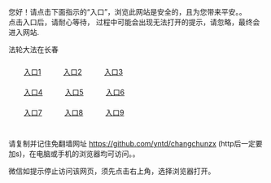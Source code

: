 您好！请点击下面指示的“入口”，浏览此网站是安全的，且为您带来平安。。 <br/>
点击入口后，请耐心等待， 过程中可能会出现无法打开的提示，请忽略，最终会进入网站. </br>

法轮大法在长春<br/>
<div style="padding:10px"><a style="margin:20px" target="_blank" href="https://dz1y2mudp5hu7.cloudfront.net/2Qpsp?wqrqujiw" id="ccLink1" rel="nofollow">入口1</a> <a target="_blank" style="margin:20px" href="https://d2rfct4drvwg2l.cloudfront.net/2Qpsp?yembeyl" id="ccLink2" rel="nofollow">入口2</a> <a style="margin:20px" target="_blank" href="https://dvhl3htnk5q4n.cloudfront.net/2Qpsp?oscwqt" id="ccLink3" rel="nofollow">入口3</a></div>

<div style="padding:10px" ><a style="margin:20px" target="_blank" href="https://dz1y2mudp5hu7.cloudfront.net/2Qpsp?wqrqujiw" id="ccLink4" rel="nofollow">入口4</a> <a style="margin:20px" href="https://d2rfct4drvwg2l.cloudfront.net/2Qpsp?yembeyl" target="_blank" id="ccLink5" rel="nofollow">入口5</a> <a style="margin:20px" href="https://dvhl3htnk5q4n.cloudfront.net/2Qpsp?oscwqt" target="_blank" id="ccLink6" rel="nofollow">入口6</a></div>

<div style="padding:10px"><a style="margin:20px" target="_blank" href="https://dz1y2mudp5hu7.cloudfront.net/2Qpsp?wqrqujiw" id="ccLink7" rel="nofollow">入口7</a> <a style="margin:20px" href="https://d2rfct4drvwg2l.cloudfront.net/2Qpsp?yembeyl" target="_blank" id="ccLink8" rel="nofollow">入口8</a> <a style="margin:20px" target="_blank" href="https://dvhl3htnk5q4n.cloudfront.net/2Qpsp?oscwqt" id="ccLink9" rel="nofollow">入口9</a></div>

<br/>



请复制并记住免翻墙网址 https://github.com/yntd/changchunzx (http后一定要加s)，在电脑或手机的浏览器均可访问。。<br/>

微信如提示停止访问该网页，须先点击右上角，选择浏览器打开。
